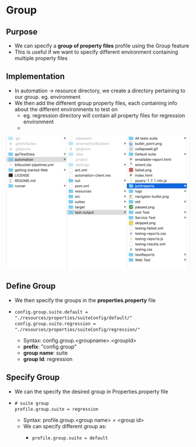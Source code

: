 # Group

## Purpose

* We can specify a **group of property files** profile using the Group feature
* This is useful if we want to specify different environment containing multiple property files

## Implementation

* In automation -&gt; resource directory, we create a directory pertaining to our group. eg. environment
* We then add the different group property files, each containing info about the different environments to test on
  * eg. regression directory will contain all property files for regression environment
  * 

![](../../.gitbook/assets/image%20%2869%29.png)

## Define Group

* We then specify the groups in the **properties.property** file
* ```text
  config.group.suite.default = "./resources/properties/suiteConfig/default/"
  config.group.suite.regression = "./resources/properties/suiteConfig/regression/"
  ```

  * Syntax: config.group.&lt;groupname&gt;.&lt;groupId&gt;
  * **prefix**:  "config.group"
  * **group name**: suite
  * **group Id**: regression

## Specify Group

* We can the specify the desired group in Properties.property file
* ```text
  # suite group
  profile.group.suite = regression
  ```

  * Syntax: profile.group.&lt;group name&gt; = &lt;group id&gt;
  * We can specify different group as: 
    * ```text
      profile.group.suite = default
      ```



